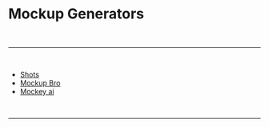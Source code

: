 # Mockup Generators

<br>

---

<br>

- [Shots](https://shots.so/)
- [Mockup Bro](https://mockupbro.com/)
- [Mockey ai](https://mockey.ai/)
<br>

---
